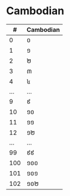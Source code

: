 # Cambodian

| #   | Cambodian |
|-----|-----------|
| 0   | ០         |
| 1   | ១         |
| 2   | ២         |
| 3   | ៣         |
| 4   | ៤         |
| …   | …         |
| 9   | ៩         |
| 10  | ១០        |
| 11  | ១១        |
| 12  | ១២        |
| …   | …         |
| 99  | ៩៩        |
| 100 | ១០០       |
| 101 | ១០១       |
| 102 | ១០២       |
